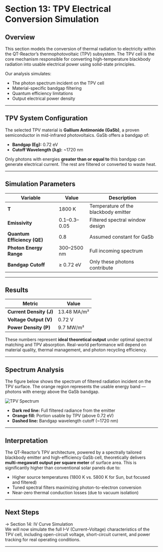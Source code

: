 # Section 13: TPV Electrical Conversion Simulation

## Overview

This section models the conversion of thermal radiation to electricity within the QT-Reactor’s thermophotovoltaic (TPV) subsystem. The TPV cell is the core mechanism responsible for converting high-temperature blackbody radiation into usable electrical power using solid-state principles.

Our analysis simulates:
- The photon spectrum incident on the TPV cell
- Material-specific bandgap filtering
- Quantum efficiency limitations
- Output electrical power density

---

## TPV System Configuration

The selected TPV material is **Gallium Antimonide (GaSb)**, a proven semiconductor in mid-infrared photovoltaics. GaSb offers a bandgap of:

- **Bandgap (Eg):** 0.72 eV  
- **Cutoff Wavelength (λg):** ~1720 nm

Only photons with energies **greater than or equal to** this bandgap can generate electrical current. The rest are filtered or converted to waste heat.

---

## Simulation Parameters

| Variable | Value | Description |
|----------|-------|-------------|
| **T** | 1800 K | Temperature of the blackbody emitter |
| **Emissivity** | 0.1–0.3–0.05 | Filtered spectral window design |
| **Quantum Efficiency (QE)** | 0.8 | Assumed constant for GaSb |
| **Photon Energy Range** | 300–2500 nm | Full incoming spectrum |
| **Bandgap Cutoff** | ≥ 0.72 eV | Only these photons contribute |

---

## Results

| Metric | Value |
|--------|-------|
| **Current Density (J)** | 13.48 MA/m² |
| **Voltage Output (V)** | 0.72 V |
| **Power Density (P)** | 9.7 MW/m² |

These numbers represent **ideal theoretical output** under optimal spectral matching and TPV absorption. Real-world performance will depend on material quality, thermal management, and photon recycling efficiency.

---

## Spectrum Analysis

The figure below shows the spectrum of filtered radiation incident on the TPV surface. The orange region represents the usable energy band — photons with energy above the GaSb bandgap.

![TPV Spectrum](../visuals/QT-reactor_TPV_spectrum.png)

- **Dark red line:** Full filtered radiance from the emitter  
- **Orange fill:** Portion usable by TPV (above 0.72 eV)  
- **Dashed line:** Bandgap wavelength cutoff (~1720 nm)

---

## Interpretation

The QT-Reactor’s TPV architecture, powered by a spectrally tailored blackbody emitter and high-efficiency GaSb cell, theoretically delivers **multi-megawatt output per square meter** of surface area. This is significantly higher than conventional solar panels due to:

- Higher source temperatures (1800 K vs. 5800 K for Sun, but focused and filtered)  
- Tuned spectral filters maximizing photon-to-electron conversion  
- Near-zero thermal conduction losses (due to vacuum isolation)

---

## Next Steps

→ Section 14: IV Curve Simulation  
We will now simulate the full I–V (Current–Voltage) characteristics of the TPV cell, including open-circuit voltage, short-circuit current, and power tracking for real operating conditions.

---
